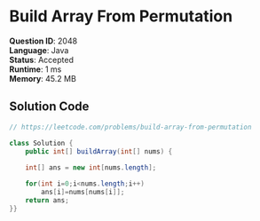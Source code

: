 # Build Array From Permutation

**Question ID**: 2048  
**Language**: Java  
**Status**: Accepted  
**Runtime**: 1 ms  
**Memory**: 45.2 MB  

## Solution Code
```java
// https://leetcode.com/problems/build-array-from-permutation

class Solution {
    public int[] buildArray(int[] nums) {
    
    int[] ans = new int[nums.length];

    for(int i=0;i<nums.length;i++)
        ans[i]=nums[nums[i]];
    return ans;
}}
```
